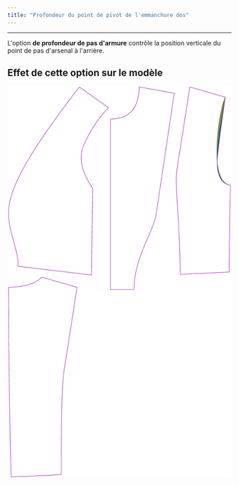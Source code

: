 ```yaml
---
title: "Profondeur du point de pivot de l'emmanchure dos"
---
```


***

L'option **de profondeur de pas d'armure** contrôle la position verticale du point de pas d'arsenal à l'arrière.

## Effet de cette option sur le modèle

![Cette image montre l'effet de cette option en superposant plusieurs variantes qui ont une valeur différente pour cette option](noble_backarmholepitchdepth_sample.svg "Effet de cette option sur le modèle")
